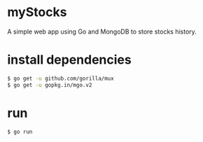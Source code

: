 # myStocks

A simple web app using Go and MongoDB to store stocks history.

# install dependencies

```bash
$ go get -u github.com/gorilla/mux
$ go get -u gopkg.in/mgo.v2
```

# run

```
$ go run 
```